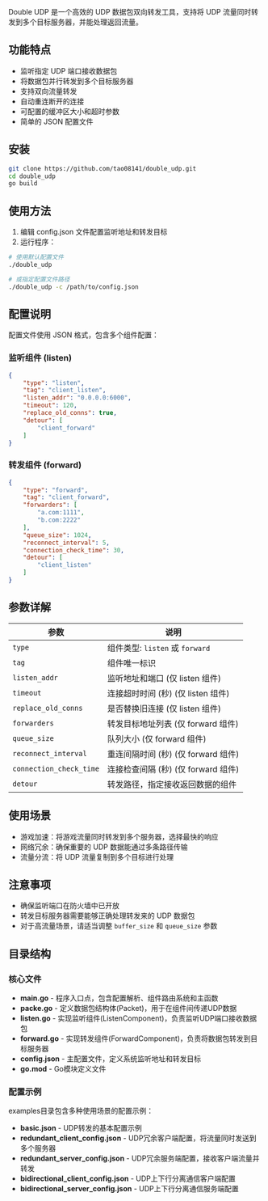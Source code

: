 Double UDP 是一个高效的 UDP 数据包双向转发工具，支持将 UDP 流量同时转发到多个目标服务器，并能处理返回流量。

## 功能特点

- 监听指定 UDP 端口接收数据包
- 将数据包并行转发到多个目标服务器
- 支持双向流量转发
- 自动重连断开的连接
- 可配置的缓冲区大小和超时参数
- 简单的 JSON 配置文件

## 安装

```bash
git clone https://github.com/tao08141/double_udp.git
cd double_udp
go build
```

## 使用方法

1. 编辑 config.json 文件配置监听地址和转发目标
2. 运行程序：

```bash
# 使用默认配置文件
./double_udp

# 或指定配置文件路径
./double_udp -c /path/to/config.json
```

## 配置说明

配置文件使用 JSON 格式，包含多个组件配置：

### 监听组件 (listen)

```json
{
    "type": "listen",
    "tag": "client_listen",
    "listen_addr": "0.0.0.0:6000",
    "timeout": 120,
    "replace_old_conns": true,
    "detour": [
        "client_forward"
    ]
}
```

### 转发组件 (forward)

```json
{
    "type": "forward",
    "tag": "client_forward",
    "forwarders": [
        "a.com:1111",
        "b.com:2222"
    ],
    "queue_size": 1024,
    "reconnect_interval": 5,
    "connection_check_time": 30,
    "detour": [
        "client_listen"
    ]
}
```

## 参数详解

| 参数 | 说明 |
|------|------|
| `type` | 组件类型: `listen` 或 `forward` |
| `tag` | 组件唯一标识 |
| `listen_addr` | 监听地址和端口 (仅 listen 组件) |
| `timeout` | 连接超时时间 (秒) (仅 listen 组件) |
| `replace_old_conns` | 是否替换旧连接 (仅 listen 组件)  |
| `forwarders` | 转发目标地址列表 (仅 forward 组件) |
| `queue_size` | 队列大小 (仅 forward 组件) |
| `reconnect_interval` | 重连间隔时间 (秒)  (仅 forward 组件) |
| `connection_check_time` | 连接检查间隔 (秒)  (仅 forward 组件) |
| `detour` | 转发路径，指定接收返回数据的组件 |


## 使用场景

- 游戏加速：将游戏流量同时转发到多个服务器，选择最快的响应
- 网络冗余：确保重要的 UDP 数据能通过多条路径传输
- 流量分流：将 UDP 流量复制到多个目标进行处理

## 注意事项

- 确保监听端口在防火墙中已开放
- 转发目标服务器需要能够正确处理转发来的 UDP 数据包
- 对于高流量场景，请适当调整 `buffer_size` 和 `queue_size` 参数


## 目录结构

### 核心文件

- **main.go** - 程序入口点，包含配置解析、组件路由系统和主函数
- **packe.go** - 定义数据包结构体(Packet)，用于在组件间传递UDP数据
- **listen.go** - 实现监听组件(ListenComponent)，负责监听UDP端口接收数据包
- **forward.go** - 实现转发组件(ForwardComponent)，负责将数据包转发到目标服务器
- **config.json** - 主配置文件，定义系统监听地址和转发目标
- **go.mod** - Go模块定义文件

### 配置示例

examples目录包含多种使用场景的配置示例：

- **basic.json** - UDP转发的基本配置示例
- **redundant_client_config.json** - UDP冗余客户端配置，将流量同时发送到多个服务器
- **redundant_server_config.json** - UDP冗余服务端配置，接收客户端流量并转发
- **bidirectional_client_config.json** - UDP上下行分离通信客户端配置
- **bidirectional_server_config.json** - UDP上下行分离通信服务端配置
